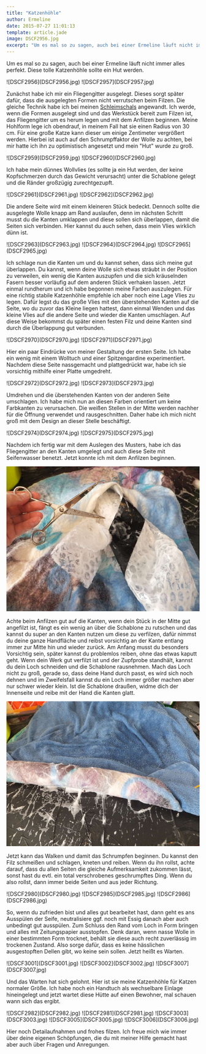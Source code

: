 ```yaml
---
title: "Katzenhöhle"
author: Ermeline
date: 2015-07-27 11:01:13
template: article.jade
image: DSCF2956.jpg
excerpt: "Um es mal so zu sagen, auch bei einer Ermeline läuft nicht immer alles perfekt. Diese tolle Katzenhöhle sollte ein Hut werden.\r\n"
---
```


Um es mal so zu sagen, auch bei einer Ermeline läuft nicht immer alles
perfekt. Diese tolle Katzenhöhle sollte ein Hut werden.  

<div id='slides' class='slideshow'>
![DSCF2956](DSCF2956.jpg)
![DSCF2957](DSCF2957.jpg)
</div>

Zunächst habe ich mir ein Fliegengitter ausgelegt. Dieses sorgt später
dafür, dass die ausgelegten Formen nicht verrutschen beim Filzen. Die
gleiche Technik habe ich bei meinen
[Schleimschals](http://flauschiversum.de/2015/02/kuschelmonster/)
angewandt. Ich werde, wenn die Formen ausgelegt sind und das Werkstück
bereit zum Filzen ist, das Fliegengitter um es herum legen und mit dem
Anfilzen beginnen. Meine Hohlform lege ich obendrauf, in meinem Fall hat
sie einen Radius von 30 cm. Für eine große Katze kann dieser um einige
Zentimeter vergrößert werden. Hierbei ist auch auf den Schrumpffaktor
der Wolle zu achten, bei mir hatte ich ihn zu optimistisch angesetzt und
mein "Hut" wurde zu groß.

<div id='slides' class='slideshow'>
![DSCF2959](DSCF2959.jpg)
![DSCF2960](DSCF2960.jpg)
</div>

Ich habe mein dünnes Wollvlies (es sollte ja ein Hut werden, der keine
Kopfschmerzen durch das Gewicht verursacht) unter die Schablone gelegt
und die Ränder großzügig zurechtgezupft.

<div id='slides' class='slideshow'>
![DSCF2961](DSCF2961.jpg)
![DSCF2962](DSCF2962.jpg)
</div>

Die andere Seite wird mit einem kleineren Stück bedeckt. Dennoch sollte
die ausgelegte Wolle knapp am Rand auslaufen, denn im nächsten Schritt
musst du die Kanten umklappen und diese sollen sich überlappen, damit
die Seiten sich verbinden. Hier kannst du auch sehen, dass mein Vlies
wirklich dünn ist.

<div id='slides' class='slideshow'>
![DSCF2963](DSCF2963.jpg)
![DSCF2964](DSCF2964.jpg)
![DSCF2965](DSCF2965.jpg)
</div>

Ich schlage nun die Kanten um und du kannst sehen, dass sich meine gut
überlappen. Du kannst, wenn deine Wolle sich etwas sträubt in der
Position zu verweilen, ein wenig die Kanten auszupfen und die sich
kräuselnden Fasern besser vorläufig auf dem anderen Stück verhaken
lassen. Jetzt einmal rundherum und ich habe begonnen meine Farben
auszulegen. Für eine richtig stabile Katzenhöhle empfehle ich aber noch
eine Lage Vlies zu legen. Dafür legst du das große Vlies mit den
überstehenden Kanten auf die Seite, wo du zuvor das Kleine liegen
hattest, dann einmal Wenden und das kleine Vlies auf die andere Seite
und wieder die Kanten umschlagen. Auf diese Weise bekommst du später
einen festen Filz und deine Kanten sind durch die Überlappung gut
verbunden.

<div id='slides' class='slideshow'>
![DSCF2970](DSCF2970.jpg)
![DSCF2971](DSCF2971.jpg)
</div>

Hier ein paar Eindrücke von meiner Gestaltung der ersten Seite. Ich habe
ein wenig mit einem Wolltuch und einer Spitzengardine experimentiert.
Nachdem diese Seite nassgemacht und plattgedrückt war, habe ich sie
vorsichtig mithilfe einer Platte umgedreht.

<div id='slides' class='slideshow'>
![DSCF2972](DSCF2972.jpg)
![DSCF2973](DSCF2973.jpg)
</div>

Umdrehen und die überstehenden Kanten von der anderen Seite umschlagen.
Ich habe mich nun an diesen Farben orientiert um keine Farbkanten zu
verursachen. Die weißen Stellen in der Mitte werden nachher für die
Öffnung verwendet und rausgeschnitten. Daher habe ich mich nicht groß
mit dem Design an dieser Stelle beschäftigt.

<div id='slides' class='slideshow'>
![DSCF2974](DSCF2974.jpg)
![DSCF2975](DSCF2975.jpg)
</div>

Nachdem ich fertig war mit dem Auslegen des Musters, habe ich das
Fliegengitter an den Kanten umgelegt und auch diese Seite mit
Seifenwasser benetzt. Jetzt konnte ich mit dem Anfilzen beginnen.

![DSCF2977](DSCF2977.jpg)


Achte beim Anfilzen gut auf die Kanten, wenn dein Stück in der Mitte gut
angefilzt ist, fängt es ein wenig an über die Schablone zu rutschen und
das kannst du super an den Kanten nutzen um diese zu verfilzen, dafür
nimmst du deine ganze Handfläche und reibst vorsichtig an der Kante
entlang immer zur Mitte hin und wieder zurück. Am Anfang musst du
besonders Vorsichtig sein, später kannst du problemlos reiben, ohne das
etwas kaputt geht. Wenn dein Werk gut verfilzt ist und der Zupfprobe
standhält, kannst du dein Loch schneiden und die Schablone rausnehmen.
Mach das Loch nicht zu groß, gerade so, dass deine Hand durch passt, es
wird sich noch dehnen und im Zweifelsfall kannst du ein Loch immer
größer machen aber nur schwer wieder klein. Ist die Schablone draußen,
widme dich der Innenseite und reibe mit der Hand die Kanten glatt.

![DSCF2979](DSCF2979.jpg)

Jetzt kann das Walken und damit das Schrumpfen beginnen. Du kannst den
Filz schmeißen und schlagen, kneten und reiben. Wenn du ihn rollst,
achte darauf, dass du allen Seiten die gleiche Aufmerksamkeit zukommen
lässt, sonst hast du evtl. ein total verschrobenes geschrumpftes Ding.
Wenn du also rollst, dann immer beide Seiten und aus jeder Richtung.

<div id='slides' class='slideshow'>
![DSCF2980](DSCF2980.jpg)
![DSCF2985](DSCF2985.jpg)
![DSCF2986](DSCF2986.jpg)
</div>

So, wenn du zufrieden bist und alles gut bearbeitet hast, dann geht es
ans Ausspülen der Seife, neutralisiere ggf. noch mit Essig danach aber
auch unbedingt gut ausspülen. Zum Schluss den Rand vom Loch in Form
bringen und alles mit Zeitungspapier ausstopfen. Denk daran, wenn nasse
Wolle in einer bestimmten Form trocknet, behält sie diese auch recht
zuverlässig im trockenen Zustand. Also sorge dafür, dass es keine
hässlichen ausgestopften Dellen gibt, wo keine sein sollen. Jetzt heißt
es Warten.

<div id='slides' class='slideshow'>
![DSCF3001](DSCF3001.jpg)
![DSCF3002](DSCF3002.jpg)
![DSCF3007](DSCF3007.jpg)
</div>

Und das Warten hat sich gelohnt. Hier ist sie meine Katzenhöhle für
Katzen normaler Größe. Ich habe noch ein Handtuch als wechselbare
Einlage hineingelegt und jetzt wartet diese Hütte auf einen Bewohner,
mal schauen wann sich das ergibt.

<div id='slides' class='slideshow'>
![DSCF2982](DSCF2982.jpg)
![DSCF2981](DSCF2981.jpg)
![DSCF3003](DSCF3003.jpg)
![DSCF3005](DSCF3005.jpg)
![DSCF3006](DSCF3006.jpg)
</div>

Hier noch Detailaufnahmen und frohes filzen. Ich freue mich wie immer
über deine eigenen Schöpfungen, die du mit meiner Hilfe gemacht hast
aber auch über Fragen und Anregungen.
